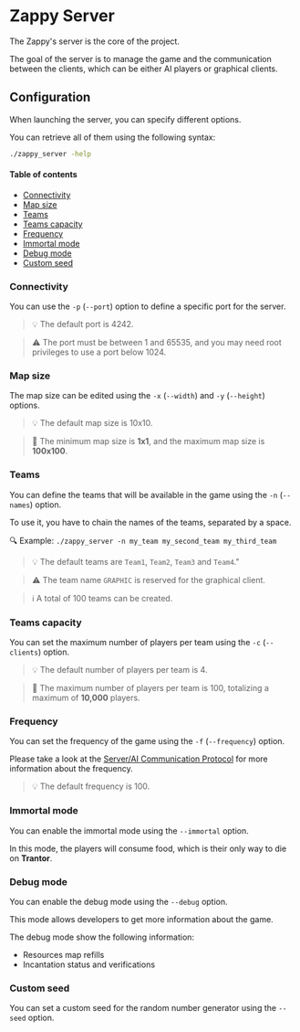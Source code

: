 # Zappy Server

The Zappy's server is the core of the project.

The goal of the server is to manage the game and the communication between the clients, which can be either AI players or graphical clients.

## Configuration

When launching the server, you can specify different options.

You can retrieve all of them using the following syntax:

```bash
./zappy_server -help
```

#### Table of contents

- [Connectivity](#connectivity)
- [Map size](#map-size)
- [Teams](#teams)
- [Teams capacity](#teams-capacity)
- [Frequency](#frequency)
- [Immortal mode](#immortal-mode)
- [Debug mode](#debug-mode)
- [Custom seed](#custom-seed)

### Connectivity

You can use the `-p` (`--port`) option to define a specific port for the server.

> :bulb: The default port is 4242.

> :warning: The port must be between 1 and 65535, and you may need root privileges to use a port below 1024.

### Map size

The map size can be edited using the `-x` (``--width``) and `-y` (``--height``) options.

> :bulb: The default map size is 10x10.

> :wrench: The minimum map size is **1x1**, and the maximum map size is **100x100**.

### Teams

You can define the teams that will be available in the game using the `-n` (`--names`) option.

To use it, you have to chain the names of the teams, separated by a space.

:mag: Example: `./zappy_server -n my_team my_second_team my_third_team`

> :bulb: The default teams are `Team1`, `Team2`, `Team3` and `Team4`."

> :warning: The team name `GRAPHIC` is reserved for the graphical client.

> :information_source: A total of 100 teams can be created.

### Teams capacity

You can set the maximum number of players per team using the `-c` (`--clients`) option.

> :bulb: The default number of players per team is 4.

> :rocket: The maximum number of players per team is 100, totalizing a maximum of **10,000** players.

### Frequency

You can set the frequency of the game using the `-f` (`--frequency`) option.

Please take a look at the [Server/AI Communication Protocol](./README.md) for more information about the frequency.

> :bulb: The default frequency is 100.

### Immortal mode

You can enable the immortal mode using the `--immortal` option.

In this mode, the players will consume food, which is their only way to die on **Trantor**.

### Debug mode

You can enable the debug mode using the `--debug` option.

This mode allows developers to get more information about the game.

The debug mode show the following information:

- Resources map refills
- Incantation status and verifications

### Custom seed

You can set a custom seed for the random number generator using the `--seed` option.